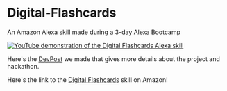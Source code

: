 # Digital-Flashcards
An Amazon Alexa skill made during a 3-day Alexa Bootcamp

[![YouTube demonstration of the Digital Flashcards Alexa skill](https://img.youtube.com/vi/xzXzFtCd9i8/0.jpg)](https://www.youtube.com/watch?v=xzXzFtCd9i8)

Here's the [DevPost](https://devpost.com/software/digital-flashcards-8e97cy#updates) we made that gives more details about the project and hackathon.

Here's the link to the [Digital Flashcards](https://www.amazon.com/Morkus-Salasevicius-Digital-Flashcards/dp/B07C7HH5XS/ref=sr_1_1?s=digital-skills&ie=UTF8&qid=1524508990&sr=1-1&keywords=digital+flash+cards) skill on Amazon!
